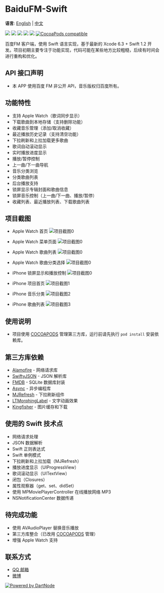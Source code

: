 # BaiduFM-Swift

**语言**: [English](./README.md) | [中文](#)

[![](http://img.shields.io/badge/build-passing-4BC51D.svg)]()
[![](http://img.shields.io/badge/OS%20X-10.10.3-blue.svg)]() 
[![](http://img.shields.io/badge/xcode-6.3-blue.svg)]()
[![](http://img.shields.io/badge/iOS-8.0%2B-blue.svg)]() 
[![](http://img.shields.io/badge/Swift-1.2-blue.svg)]() 
[![CocoaPods compatible](https://img.shields.io/badge/CocoaPods-compatible-4BC51D.svg)](https://github.com/cocoapods/cocoapods)

百度FM 客户端，使用 Swift 语言实现，基于最新的 Xcode 6.3 + Swift 1.2 开发。项目初期主要专注于功能实现，代码可能在某些地方比较粗糙，后续有时间会进行重构和优化。

## API 接口声明
- 本 APP 使用百度 FM 非公开 API，音乐版权归百度所有。

## 功能特性

- 支持 Apple Watch（歌词同步显示）
- 下载歌曲到本地存储（支持删除功能）
- 收藏音乐管理（添加/取消收藏）
- 最近播放历史记录（支持清空功能）
- 下拉刷新和上拉加载更多歌曲
- 歌词自动滚动显示
- 实时播放进度显示
- 播放/暂停控制
- 上一曲/下一曲导航
- 音乐分类浏览
- 分类歌曲列表
- 后台播放支持
- 锁屏显示专辑封面和歌曲信息
- 锁屏音乐控制（上一曲/下一曲、播放/暂停）
- 收藏列表、最近播放列表、下载歌曲列表

## 项目截图

- Apple Watch 首页 ![项目截图0](https://github.com/belm/BaiduFM-Swift/blob/master/ScreenShot/BaiduFM-Swift_AppleWatch_00.png?raw=true)

- Apple Watch 菜单页面 ![项目截图0](https://github.com/belm/BaiduFM-Swift/blob/master/ScreenShot/BaiduFM-Swift_AppleWatch_01.png?raw=true)

- Apple Watch 歌曲列表 ![项目截图0](https://github.com/belm/BaiduFM-Swift/blob/master/ScreenShot/BaiduFM-Swift_AppleWatch_02.png?raw=true)

- Apple Watch 歌曲分类选择 ![项目截图0](https://github.com/belm/BaiduFM-Swift/blob/master/ScreenShot/BaiduFM-Swift_AppleWatch_03.png?raw=true)

- iPhone 锁屏显示和播放控制 ![项目截图0](https://github.com/belm/BaiduFM-Swift/blob/master/ScreenShot/BaiduFM-Swift_00.png?raw=true)

- iPhone 项目首页 ![项目截图1](https://github.com/belm/BaiduFM-Swift/blob/master/ScreenShot/BaiduFM-Swift_01.png?raw=true)

- iPhone 音乐分类 ![项目截图2](https://github.com/belm/BaiduFM-Swift/blob/master/ScreenShot/BaiduFM-Swift_02.png?raw=true)

- iPhone 歌曲列表 ![项目截图3](https://github.com/belm/BaiduFM-Swift/blob/master/ScreenShot/BaiduFM-Swift_03.png?raw=true)

## 使用说明
- 项目使用 [COCOAPODS](https://github.com/cocoapods/cocoapods) 管理第三方库，运行前请先执行 `pod install` 安装依赖库。

## 第三方库依赖

- [Alamofire](https://github.com/Alamofire/Alamofire) - 网络请求库
- [SwiftyJSON](https://github.com/SwiftyJSON/SwiftyJSON) - JSON 解析库
- [FMDB](https://github.com/ccgus/fmdb) - SQLite 数据库封装
- [Async](https://github.com/duemunk/Async) - 异步编程库
- [MJRefresh](https://github.com/CoderMJLee/MJRefresh) - 下拉刷新组件
- [LTMorphingLabel](https://github.com/lexrus/LTMorphingLabel) - 文字动画效果
- [Kingfisher](https://github.com/onevcat/Kingfisher) - 图片缓存和下载

## 使用的 Swift 技术点
- 网络请求处理
- JSON 数据解析
- Swift 正则表达式
- Swift 单例模式
- 下拉刷新和上拉加载（MJRefresh）
- 播放进度显示（UIProgressView）
- 歌词滚动显示（UITextView）
- 闭包（Closures）
- 属性观察器（get、set、didSet）
- 使用 MPMoviePlayerController 在线播放网络 MP3
- NSNotificationCenter 数据传递

## 待完成功能

- 使用 AVAudioPlayer 替换音乐播放
- 第三方库整合（已改用 [COCOAPODS](https://github.com/cocoapods/cocoapods) 管理）
- 增强 Apple Watch 支持

## 联系方式
- [QQ 邮箱](mailto:belm@vip.qq.com)
- [微博](http://weibo.com/belmeng)

[![Powered by DartNode](https://dartnode.com/branding/DN-Open-Source-sm.png)](https://dartnode.com "Powered by DartNode - Free VPS for Open Source") 